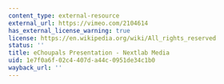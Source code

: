```yaml
---
content_type: external-resource
external_url: https://vimeo.com/2104614
has_external_license_warning: true
license: https://en.wikipedia.org/wiki/All_rights_reserved
status: ''
title: eChoupals Presentation - Nextlab Media
uid: 1e7f0a6f-02c4-407d-a44c-0951de34c1b0
wayback_url: ''
---
```

